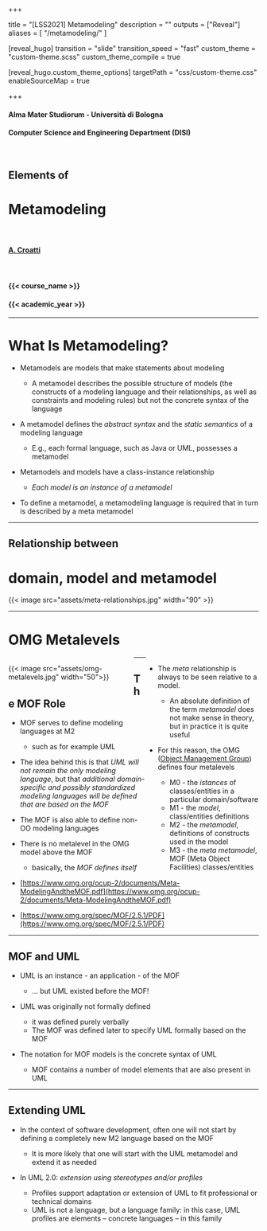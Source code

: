 
+++

title = "[LSS2021] Metamodeling"
description = ""
outputs = ["Reveal"]
aliases = [
    "/metamodeling/"
]

[reveal_hugo]
transition = "slide"
transition_speed = "fast"
custom_theme = "custom-theme.scss"
custom_theme_compile = true

[reveal_hugo.custom_theme_options]
targetPath = "css/custom-theme.css"
enableSourceMap = true

+++

#### Alma Mater Studiorum - Università di Bologna
#### Computer Science and Engineering Department (DISI)
&nbsp;
## Elements of
# Metamodeling
&nbsp;
#### [A. Croatti](mailto:a.croatti@unibo.it)
&nbsp;
#### {{< course_name >}}
#### {{< academic_year >}}

---

# What Is Metamodeling?

* Metamodels are models that make statements about modeling
    * A metamodel describes the possible structure of models (the constructs of a modeling language and their relationships, as well as constraints and modeling rules) but not the concrete syntax of the language
    
* A metamodel defines the *abstract syntax* and the *static semantics* of a modeling language
    * E.g., each formal language, such as Java or UML, possesses a metamodel

* Metamodels and models have a class-instance relationship
    * *Each model is an instance of a metamodel*
    
* To define a metamodel, a metamodeling language is required that in turn is described by a meta metamodel

---

## Relationship between
# domain, model and metamodel

{{< image src="assets/meta-relationships.jpg" width="90" >}}

---

# OMG Metalevels

<div class='left' style='float:left;width:50%'>

{{< image src="assets/omg-metalevels.jpg" width="50">}}

</div>

<div class='right' style='float:right;width:45%'>

* The *meta* relationship is always to be seen relative to a model.
    * An absolute definition of the term *metamodel* does not make sense in theory, but in practice it is quite useful

* For this reason, the OMG ([Object Management Group](https://www.omg.org/index.htm)) defines four metalevels
    * M0 - the *istances* of classes/entities in a particular domain/software
    * M1 - the *model*, class/entities definitions
    * M2 - the *metamodel*, definitions of constructs used in the model 
    * M3 - the *meta metamodel*, MOF (Meta Object Facilities) classes/entities

</div>

---

## The MOF Role

* MOF serves to define modeling languages at M2
    * such as for example UML

* The idea behind this is that *UML will not remain the only modeling language*, but that *additional domain-specific and possibly standardized modeling languages will be defined that are based on the MOF*

* The MOF is also able to define non-OO modeling languages

* There is no metalevel in the OMG model above the MOF
    * basically, the *MOF defines itself*

* [https://www.omg.org/ocup-2/documents/Meta-ModelingAndtheMOF.pdf](https://www.omg.org/ocup-2/documents/Meta-ModelingAndtheMOF.pdf)
* [https://www.omg.org/spec/MOF/2.5.1/PDF](https://www.omg.org/spec/MOF/2.5.1/PDF)

---

## MOF and UML
* UML is an instance - an application - of the MOF
    * ... but UML existed before the MOF!

* UML was originally not formally defined
    * it was defined purely verbally
    * The MOF was defined later to specify UML formally based on the MOF

* The notation for MOF models is the concrete syntax of UML
    * MOF contains a number of model elements that are also present in UML

---

## Extending UML

* In the context of software development, often one will not start by defining a completely new M2 language based on the MOF
    * It is more likely that one will start with the UML metamodel and extend it as needed

* In UML 2.0: *extension using stereotypes and/or profiles*
    * Profiles support adaptation or extension of UML to fit professional or technical domains
    * UML is not a language, but a language family: in this case, UML profiles are elements – concrete languages – in this family

